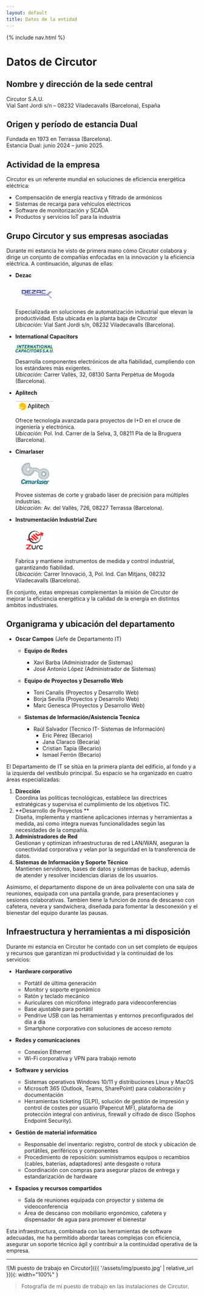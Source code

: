 ```yaml
---
layout: default
title: Datos de la entidad
---
```


{% include nav.html %}

# Datos de Circutor

## Nombre y dirección de la sede central  
  Circutor S.A.U.  
  Vial Sant Jordi s/n – 08232 Viladecavalls (Barcelona), España
  
## Origen y período de estancia Dual  
  Fundada en 1973 en Terrassa (Barcelona).  
  Estancia Dual: junio 2024 – junio 2025.

## Actividad de la empresa  
Circutor es un referente mundial en soluciones de eficiencia energética eléctrica:  
- Compensación de energía reactiva y filtrado de armónicos  
- Sistemas de recarga para vehículos eléctricos  
- Software de monitorización y SCADA  
- Productos y servicios IoT para la industria

## Grupo Circutor y sus empresas asociadas

Durante mi estancia he visto de primera mano cómo Circutor colabora y dirige un conjunto de compañías enfocadas en la innovación y la eficiencia eléctrica. A continuación, algunas de ellas:

- **Dezac**
   
  <img src="/assets/img/dezac-logo.png" alt="Logo Dezac" width="100" style="vertical-align:middle; margin-left:0.5rem;">  
  
  Especializada en soluciones de automatización industrial que elevan la productividad. Esta ubicada en la planta baja de Circutor  
  *Ubicación:* Vial Sant Jordi s/n, 08232 Viladecavalls (Barcelona).

- **International Capacitors**
   
  <img src="/assets/img/intercap-logo.png" alt="Logo Intercap" width="100" style="vertical-align:middle; margin-right:0.5rem;"> 
  
  Desarrolla componentes electrónicos de alta fiabilidad, cumpliendo con los estándares más exigentes.  
  *Ubicación:* Carrer Vallès, 32, 08130 Santa Perpètua de Mogoda (Barcelona).

- **Aplitech**
  
  <img src="/assets/img/aplitech-logo.png" alt="Logo Aplitech" width="100" style="vertical-align:middle; margin-right:0.5rem;">
  
  Ofrece tecnología avanzada para proyectos de I+D en el cruce de ingeniería y electrónica.  
  *Ubicación:* Pol. Ind. Carrer de la Selva, 3, 08211 Pla de la Bruguera (Barcelona).

- **Cimarlaser**
   
  <img src="/assets/img/cimarlaser-logo.png" alt="Logo Cimarlaser" width="100" style="vertical-align:middle; margin-right:0.5rem;">
  
  Provee sistemas de corte y grabado láser de precisión para múltiples industrias.  
  *Ubicación:* Av. del Vallès, 726, 08227 Terrassa (Barcelona).

- **Instrumentación Industrial Zurc**
   
  <img src="/assets/img/zync-logo.png" alt="Logo Zurc" width="100" style="vertical-align:middle; margin-right:0.5rem;"> 
  
  Fabrica y mantiene instrumentos de medida y control industrial, garantizando fiabilidad.  
  *Ubicación:* Carrer Innovació, 3, Pol. Ind. Can Mitjans, 08232 Viladecavalls (Barcelona).


En conjunto, estas empresas complementan la misión de Circutor de mejorar la eficiencia energética y la calidad de la energía en distintos ámbitos industriales.

  

## Organigrama y ubicación del departamento

- **Oscar Campos** (Jefe de Departamento IT)
  
  - **Equipo de Redes**
    - Xavi Barba (Administrador de Sistemas)
    - José Antonio López (Administrador de Sistemas)
      
  - **Equipo de Proyectos y Desarrollo Web**
    - Toni Canalis  (Proyectos y Desarrollo Web) 
    - Borja Sevilla (Proyectos y Desarrollo Web)
    - Marc Genesca (Proyectos y Desarrollo Web)
      
  - **Sistemas de Información/Asistencia Tecnica**
    - Raúl Salvador (Tecnico IT- Sistemas de Información)
      - Eric Pérez (Becario)        
      - Jana Claraco (Becaria)
      - Cristian Tapia (Becario)
      - Ismael Ferrón (Becario)


El Departamento de IT se sitúa en la primera planta del edificio, al fondo y a la izquierda del vestíbulo principal. Su espacio se ha organizado en cuatro áreas especializadas:

1. **Dirección**  
   Coordina las políticas tecnológicas, establece las directrices estratégicas y supervisa el cumplimiento de los objetivos TIC.  
2. **Desarrollo de Proyectos **  
   Diseña, implementa y mantiene aplicaciones internas y herramientas a medida, así como integra nuevas funcionalidades según las necesidades de la compañía.  
3. **Administradores de Red**  
   Gestionan y optimizan infraestructuras de red LAN/WAN, aseguran la conectividad corporativa y velan por la seguridad en la transferencia de datos.  
4. **Sistemas de Información y Soporte Técnico**  
   Mantienen servidores, bases de datos y sistemas de backup, además de atender y resolver incidencias diarias de los usuarios.

Asimismo, el departamento dispone de un área polivalente con una sala de reuniones, equipada con una pantalla grande, para presentaciones y sesiones colaborativas. Tambien tiene la funcion de  zona de descanso con cafetera, nevera y sandwichera, diseñada para fomentar la desconexión y el bienestar del equipo durante las pausas.


## Infraestructura y herramientas a mi disposición

Durante mi estancia en Circutor he contado con un set completo de equipos y recursos que garantizan mi productividad y la continuidad de los servicios:

- **Hardware corporativo**  
  - Portátil de última generación 
  - Monitor y soporte ergonómico  
  - Ratón y teclado mecánico   
  - Auriculares con micrófono integrado para videoconferencias  
  - Base ajustable para portátil  
  - Pendrive USB con las herramientas y entornos preconfigurados del día a día  
  - Smartphone corporativo con soluciones de acceso remoto  

- **Redes y comunicaciones**  
  - Conexion Ethernet  
  - Wi-Fi corporativa y VPN para trabajo remoto  
 
- **Software y servicios**  
  - Sistemas operativos Windows 10/11 y distribuciones Linux y MacOS 
  - Microsoft 365 (Outlook, Teams, SharePoint) para colaboración y documentación  
  - Herramientas ticketing (GLPI), solución de gestión de impresión y control de costes por usuario (Papercut MF), plataforma de protección integral con antivirus, firewall y cifrado de disco  (Sophos Endpoint 
    Security).  
 
- **Gestión de material informático**  
  - Responsable del inventario: registro, control de stock y ubicación de portátiles, periféricos y componentes  
  - Procedimiento de reposición: suministramos equipos o recambios (cables, baterías, adaptadores) ante desgaste o rotura  
  - Coordinación con compras para asegurar plazos de entrega y estandarización de hardware  

- **Espacios y recursos compartidos**  
  - Sala de reuniones equipada con proyector y sistema de videoconferencia  
  - Área de descanso con mobiliario ergonómico, cafetera y dispensador de agua para promover el bienestar  

Esta infraestructura, combinada con las herramientas de software adecuadas, me ha permitido abordar tareas complejas con eficiencia, asegurar un soporte técnico ágil y contribuir a la continuidad operativa de la empresa.  

---

![Mi puesto de trabajo en Circutor]({{ '/assets/img/puesto.jpg' | relative_url }}){: width="100%" }

> Fotografía de mi puesto de trabajo en las instalaciones de Circutor.




